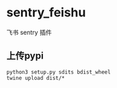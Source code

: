 # sentry_feishu
飞书 sentry 插件

## 上传pypi
```
python3 setup.py sdits bdist_wheel
twine upload dist/*
```